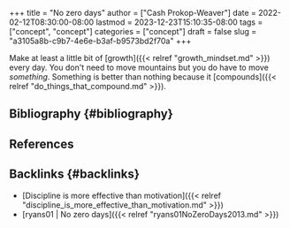 +++
title = "No zero days"
author = ["Cash Prokop-Weaver"]
date = 2022-02-12T08:30:00-08:00
lastmod = 2023-12-23T15:10:35-08:00
tags = ["concept", "concept"]
categories = ["concept"]
draft = false
slug = "a3105a8b-c9b7-4e6e-b3af-b9573bd2f70a"
+++

Make at least a little bit of [growth]({{< relref "growth_mindset.md" >}}) every day. You don't need to move mountains but you do have to move _something_. Something is better than nothing because it [compounds]({{< relref "do_things_that_compound.md" >}}).


## Bibliography {#bibliography}

## References

<style>.csl-entry{text-indent: -1.5em; margin-left: 1.5em;}</style><div class="csl-bib-body">
</div>



## Backlinks {#backlinks}

-   [Discipline is more effective than motivation]({{< relref "discipline_is_more_effective_than_motivation.md" >}})
-   [ryans01 | No zero days]({{< relref "ryans01NoZeroDays2013.md" >}})
